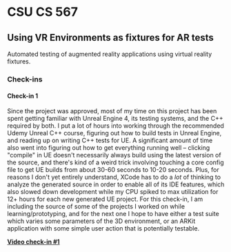# CSU CS 567

## Using VR Environments as fixtures for AR tests

Automated testing of augmented reality applications using virtual
reality fixtures.

### Check-ins

#### Check-in 1

Since the project was approved, most of my time on this project has been
spent getting familiar with Unreal Engine 4, its testing systems, and
the C++ required by both. I put a lot of hours into working through the
recommended Udemy Unreal C++ course, figuring out how to build tests
in Unreal Engine, and reading up on writing C++ tests for UE. A
significant amount of time also went into figuring out how to get
everything running well – clicking "compile" in UE doesn't necessarily
always build using the latest version of the source, and there's kind
of a weird trick involving touching a core config file to get UE builds
from about 30-60 seconds to 10-20 seconds. Plus, for reasons I don't
yet entirely understand, XCode has to do a _lot_ of thinking to analyze
the generated source in order to enable all of its IDE features, which
also slowed down development while my CPU spiked to max utilization for
12+ hours for each new generated UE project. For this check-in, I am
including the source of some of the projects I worked on while
learning/prototyping, and for the next one I hope to have either a test
suite which varies some parameters of the 3D environment, or an ARKit
application with some simple user action that is potentially testable.

**[Video check-in #1](https://youtu.be/vpzpBfPq6DE)**